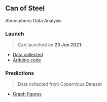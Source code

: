 ## Can of Steel
Atmospheric Data Analysis

### Launch
> Can launched on **23 Jun 2021**:  
- [Data collected](https://github.com/dhruvnps/can-of-steel/blob/master/launch/DATA1.CSV)
- [Arduino code](https://github.com/dhruvnps/can-of-steel/blob/master/launch/code.ino)

### Predictions
> Data collected from Copernicus Dataset
- [Graph figures](https://github.com/dhruvnps/can-of-steel/tree/master/predictions/figures)
